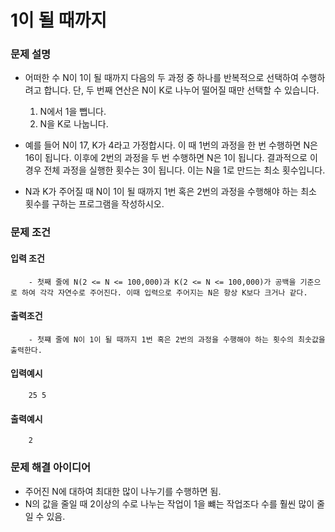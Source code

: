 # 1이 될 때까지

### 문제 설명
- 어떠한 수 N이 1이 될 때까지 다음의 두 과정 중 하나를 반복적으로 선택하여 수행하려고  합니다.
  단, 두 번째 연산은  N이 K로 나누어 떨어질 때만 선택할 수 있습니다.
    1. N에서 1을 뺍니다.
    2. N을 K로 나눕니다.
    
-  예를 들어 N이 17, K가 4라고 가정합시다. 이 때 1번의 과정을 한 번 수행하면 N은 16이 됩니다.
이후에 2번의 과정을 두 번 수행하면 N은 1이 됩니다. 결과적으로 이 경우 전체 과정을 실행한 횟수는 3이 됩니다.
   이는 N을 1로 만드는 최소 횟수입니다.
   
- N과 K가 주어질 때 N이 1이 될 때까지 1번 혹은 2번의 과정을 수행해야 하는 최소 횟수를 구하는 프로그램을 작성하시오.


### 문제 조건
#### 입력 조건
        - 첫째 줄에 N(2 <= N <= 100,000)과 K(2 <= N <= 100,000)가 공백을 기준으로 하여 각각 자연수로 주어진다. 이때 입력으로 주어지는 N은 항상 K보다 크거나 같다.
#### 출력조건
        - 첫쨰 줄에 N이 1이 될 때까지 1번 혹은 2번의 과정을 수행해야 하는 횟수의 최솟값을 출력한다.
#### 입력예시
        25 5
#### 출력예시
        2


### 문제 해결 아이디어
- 주어진 N에 대하여 최대한 많이 나누기를 수행하면 됨.
- N의 값을 줄일 때 2이상의 수로 나누는 작업이 1을 뺴는 작업조다 수를 훨씬 많이 줄일 수 있음.